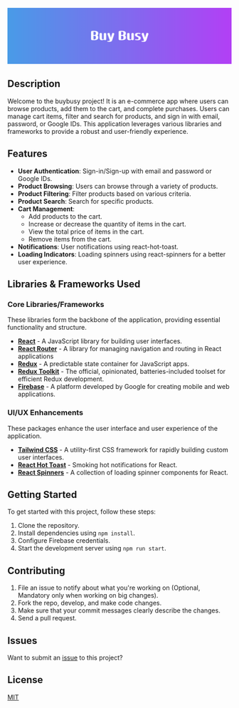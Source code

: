 ![BuyBusy App](./src/assets/readme-title.png)

## Description
Welcome to the buybusy project! It is an e-commerce app where users can browse products, add them to the cart, and complete purchases. Users can manage cart items, filter and search for products, and sign in with email, password, or Google IDs. This application leverages various libraries and frameworks to provide a robust and user-friendly experience.

## Features
- **User Authentication**: Sign-in/Sign-up with email and password or Google IDs.
- **Product Browsing**: Users can browse through a variety of products.
- **Product Filtering**: Filter products based on various criteria.
- **Product Search**: Search for specific products.
- **Cart Management**: 
  - Add products to the cart.
  - Increase or decrease the quantity of items in the cart.
  - View the total price of items in the cart.
  - Remove items from the cart.
- **Notifications**: User notifications using react-hot-toast.
- **Loading Indicators**: Loading spinners using react-spinners for a better user experience.

## Libraries & Frameworks Used

### Core Libraries/Frameworks
These libraries form the backbone of the application, providing essential functionality and structure.

- **[React](https://reactjs.org/)** - A JavaScript library for building user interfaces.
- **[React Router](https://reactrouter.com/en/main)** - A library for managing navigation and routing in React applications
- **[Redux](https://redux.js.org/)** - A predictable state container for JavaScript apps.
- **[Redux Toolkit](https://redux-toolkit.js.org/)** - The official, opinionated, batteries-included toolset for efficient Redux development.
- **[Firebase](https://firebase.google.com/)** - A platform developed by Google for creating mobile and web applications.

### UI/UX Enhancements
These packages enhance the user interface and user experience of the application.

- **[Tailwind CSS](https://tailwindcss.com/)** - A utility-first CSS framework for rapidly building custom user interfaces.
- **[React Hot Toast](https://react-hot-toast.com/)** - Smoking hot notifications for React.
- **[React Spinners](https://www.davidhu.io/react-spinners/)** - A collection of loading spinner components for React.

## Getting Started
To get started with this project, follow these steps:

1. Clone the repository.
2. Install dependencies using `npm install`.
3. Configure Firebase credentials.
4. Start the development server using `npm run start`.

## Contributing
1. File an issue to notify about what you're working on (Optional, Mandatory only when working on big changes).
2. Fork the repo, develop, and make code changes.
3. Make sure that your commit messages clearly describe the changes.
4. Send a pull request.

## Issues
Want to submit an [issue](https://github.com/neerajsingh869/BuyBusy/issues) to this project?

## License
[MIT](https://choosealicense.com/licenses/mit/)